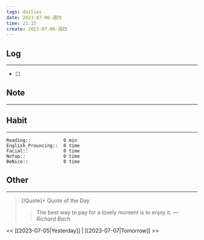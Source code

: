 ```yaml
---
tags: dailies  
date: 2023-07-06-週四
time: 21:15
create: 2023-07-06-週四
---
```


## Log
---
- [ ] 

## Note
---

## Habit
---
```
Reading::            0 min
English_Prouncing::  0 time
Facial::             0 time
Nofap::              0 time
BeNice::             0 time

```
## Other
---

> [!Quote]+ Quote of the Day
> > The best way to pay for a lovely moment is to enjoy it.
> — <cite>Richard Bach</cite>

<< [[2023-07-05|Yesterday]] | [[2023-07-07|Tomorrow]] >>
